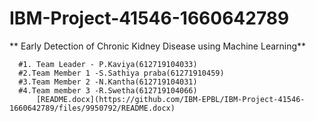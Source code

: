    # IBM-Project-41546-1660642789
  ** Early Detection of Chronic Kidney Disease using Machine Learning**

      #1. Team Leader - P.Kaviya(612719104033)
      #2.Team Member 1 -S.Sathiya praba(61271910459)
      #3.Team Member 2 -N.Kantha(612719104031)
      #4.Team member 3 -R.Swetha(612719104066)
          [README.docx](https://github.com/IBM-EPBL/IBM-Project-41546-1660642789/files/9950792/README.docx)
